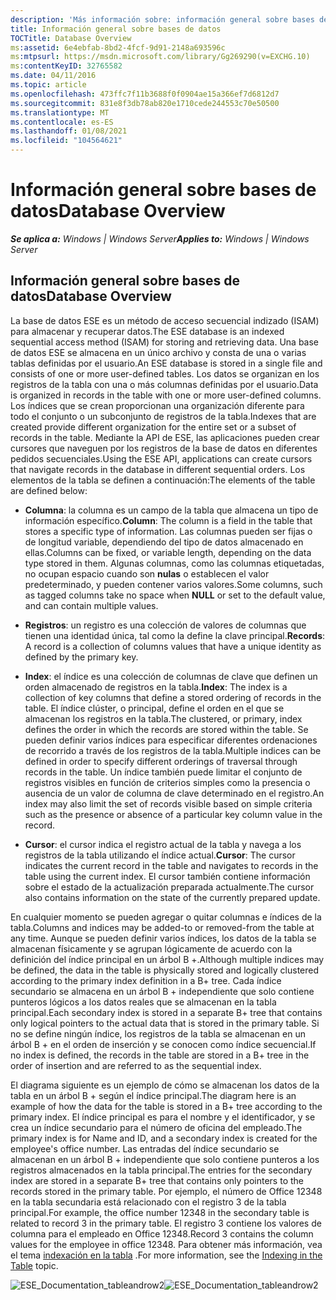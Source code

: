 ```yaml
---
description: 'Más información sobre: información general sobre bases de datos'
title: Información general sobre bases de datos
TOCTitle: Database Overview
ms:assetid: 6e4ebfab-8bd2-4fcf-9d91-2148a693596c
ms:mtpsurl: https://msdn.microsoft.com/library/Gg269290(v=EXCHG.10)
ms:contentKeyID: 32765582
ms.date: 04/11/2016
ms.topic: article
ms.openlocfilehash: 473ffc7f11b3688f0f0904ae15a366ef7d6812d7
ms.sourcegitcommit: 831e8f3db78ab820e1710cede244553c70e50500
ms.translationtype: MT
ms.contentlocale: es-ES
ms.lasthandoff: 01/08/2021
ms.locfileid: "104564621"
---
```

# <a name="database-overview"></a><span data-ttu-id="eb3d5-103">Información general sobre bases de datos</span><span class="sxs-lookup"><span data-stu-id="eb3d5-103">Database Overview</span></span>


<span data-ttu-id="eb3d5-104">_**Se aplica a:** Windows | Windows Server_</span><span class="sxs-lookup"><span data-stu-id="eb3d5-104">_**Applies to:** Windows | Windows Server_</span></span>

## <a name="database-overview"></a><span data-ttu-id="eb3d5-105">Información general sobre bases de datos</span><span class="sxs-lookup"><span data-stu-id="eb3d5-105">Database Overview</span></span>

<span data-ttu-id="eb3d5-106">La base de datos ESE es un método de acceso secuencial indizado (ISAM) para almacenar y recuperar datos.</span><span class="sxs-lookup"><span data-stu-id="eb3d5-106">The ESE database is an indexed sequential access method (ISAM) for storing and retrieving data.</span></span> <span data-ttu-id="eb3d5-107">Una base de datos ESE se almacena en un único archivo y consta de una o varias tablas definidas por el usuario.</span><span class="sxs-lookup"><span data-stu-id="eb3d5-107">An ESE database is stored in a single file and consists of one or more user-defined tables.</span></span> <span data-ttu-id="eb3d5-108">Los datos se organizan en los registros de la tabla con una o más columnas definidas por el usuario.</span><span class="sxs-lookup"><span data-stu-id="eb3d5-108">Data is organized in records in the table with one or more user-defined columns.</span></span> <span data-ttu-id="eb3d5-109">Los índices que se crean proporcionan una organización diferente para todo el conjunto o un subconjunto de registros de la tabla.</span><span class="sxs-lookup"><span data-stu-id="eb3d5-109">Indexes that are created provide different organization for the entire set or a subset of records in the table.</span></span> <span data-ttu-id="eb3d5-110">Mediante la API de ESE, las aplicaciones pueden crear cursores que naveguen por los registros de la base de datos en diferentes pedidos secuenciales.</span><span class="sxs-lookup"><span data-stu-id="eb3d5-110">Using the ESE API, applications can create cursors that navigate records in the database in different sequential orders.</span></span> <span data-ttu-id="eb3d5-111">Los elementos de la tabla se definen a continuación:</span><span class="sxs-lookup"><span data-stu-id="eb3d5-111">The elements of the table are defined below:</span></span>

  - <span data-ttu-id="eb3d5-112">**Columna**: la columna es un campo de la tabla que almacena un tipo de información específico.</span><span class="sxs-lookup"><span data-stu-id="eb3d5-112">**Column**: The column is a field in the table that stores a specific type of information.</span></span> <span data-ttu-id="eb3d5-113">Las columnas pueden ser fijas o de longitud variable, dependiendo del tipo de datos almacenado en ellas.</span><span class="sxs-lookup"><span data-stu-id="eb3d5-113">Columns can be fixed, or variable length, depending on the data type stored in them.</span></span> <span data-ttu-id="eb3d5-114">Algunas columnas, como las columnas etiquetadas, no ocupan espacio cuando son **nulas** o establecen el valor predeterminado, y pueden contener varios valores.</span><span class="sxs-lookup"><span data-stu-id="eb3d5-114">Some columns, such as tagged columns take no space when **NULL** or set to the default value, and can contain multiple values.</span></span>

  - <span data-ttu-id="eb3d5-115">**Registros**: un registro es una colección de valores de columnas que tienen una identidad única, tal como la define la clave principal.</span><span class="sxs-lookup"><span data-stu-id="eb3d5-115">**Records**: A record is a collection of columns values that have a unique identity as defined by the primary key.</span></span>

  - <span data-ttu-id="eb3d5-116">**Index**: el índice es una colección de columnas de clave que definen un orden almacenado de registros en la tabla.</span><span class="sxs-lookup"><span data-stu-id="eb3d5-116">**Index**: The index is a collection of key columns that define a stored ordering of records in the table.</span></span> <span data-ttu-id="eb3d5-117">El índice clúster, o principal, define el orden en el que se almacenan los registros en la tabla.</span><span class="sxs-lookup"><span data-stu-id="eb3d5-117">The clustered, or primary, index defines the order in which the records are stored within the table.</span></span> <span data-ttu-id="eb3d5-118">Se pueden definir varios índices para especificar diferentes ordenaciones de recorrido a través de los registros de la tabla.</span><span class="sxs-lookup"><span data-stu-id="eb3d5-118">Multiple indices can be defined in order to specify different orderings of traversal through records in the table.</span></span> <span data-ttu-id="eb3d5-119">Un índice también puede limitar el conjunto de registros visibles en función de criterios simples como la presencia o ausencia de un valor de columna de clave determinado en el registro.</span><span class="sxs-lookup"><span data-stu-id="eb3d5-119">An index may also limit the set of records visible based on simple criteria such as the presence or absence of a particular key column value in the record.</span></span>

  - <span data-ttu-id="eb3d5-120">**Cursor**: el cursor indica el registro actual de la tabla y navega a los registros de la tabla utilizando el índice actual.</span><span class="sxs-lookup"><span data-stu-id="eb3d5-120">**Cursor**: The cursor indicates the current record in the table and navigates to records in the table using the current index.</span></span> <span data-ttu-id="eb3d5-121">El cursor también contiene información sobre el estado de la actualización preparada actualmente.</span><span class="sxs-lookup"><span data-stu-id="eb3d5-121">The cursor also contains information on the state of the currently prepared update.</span></span>

<span data-ttu-id="eb3d5-122">En cualquier momento se pueden agregar o quitar columnas e índices de la tabla.</span><span class="sxs-lookup"><span data-stu-id="eb3d5-122">Columns and indices may be added-to or removed-from the table at any time.</span></span> <span data-ttu-id="eb3d5-123">Aunque se pueden definir varios índices, los datos de la tabla se almacenan físicamente y se agrupan lógicamente de acuerdo con la definición del índice principal en un árbol B +.</span><span class="sxs-lookup"><span data-stu-id="eb3d5-123">Although multiple indices may be defined, the data in the table is physically stored and logically clustered according to the primary index definition in a B+ tree.</span></span> <span data-ttu-id="eb3d5-124">Cada índice secundario se almacena en un árbol B + independiente que solo contiene punteros lógicos a los datos reales que se almacenan en la tabla principal.</span><span class="sxs-lookup"><span data-stu-id="eb3d5-124">Each secondary index is stored in a separate B+ tree that contains only logical pointers to the actual data that is stored in the primary table.</span></span> <span data-ttu-id="eb3d5-125">Si no se define ningún índice, los registros de la tabla se almacenan en un árbol B + en el orden de inserción y se conocen como índice secuencial.</span><span class="sxs-lookup"><span data-stu-id="eb3d5-125">If no index is defined, the records in the table are stored in a B+ tree in the order of insertion and are referred to as the sequential index.</span></span>

<span data-ttu-id="eb3d5-126">El diagrama siguiente es un ejemplo de cómo se almacenan los datos de la tabla en un árbol B + según el índice principal.</span><span class="sxs-lookup"><span data-stu-id="eb3d5-126">The diagram here is an example of how the data for the table is stored in a B+ tree according to the primary index.</span></span> <span data-ttu-id="eb3d5-127">El índice principal es para el nombre y el identificador, y se crea un índice secundario para el número de oficina del empleado.</span><span class="sxs-lookup"><span data-stu-id="eb3d5-127">The primary index is for Name and ID, and a secondary index is created for the employee's office number.</span></span> <span data-ttu-id="eb3d5-128">Las entradas del índice secundario se almacenan en un árbol B + independiente que solo contiene punteros a los registros almacenados en la tabla principal.</span><span class="sxs-lookup"><span data-stu-id="eb3d5-128">The entries for the secondary index are stored in a separate B+ tree that contains only pointers to the records stored in the primary table.</span></span> <span data-ttu-id="eb3d5-129">Por ejemplo, el número de Office 12348 en la tabla secundaria está relacionado con el registro 3 de la tabla principal.</span><span class="sxs-lookup"><span data-stu-id="eb3d5-129">For example, the office number 12348 in the secondary table is related to record 3 in the primary table.</span></span> <span data-ttu-id="eb3d5-130">El registro 3 contiene los valores de columna para el empleado en Office 12348.</span><span class="sxs-lookup"><span data-stu-id="eb3d5-130">Record 3 contains the column values for the employee in office 12348.</span></span> <span data-ttu-id="eb3d5-131">Para obtener más información, vea el tema [indexación en la tabla](./indexing-in-the-table.md) .</span><span class="sxs-lookup"><span data-stu-id="eb3d5-131">For more information, see the [Indexing in the Table](./indexing-in-the-table.md) topic.</span></span>

<span data-ttu-id="eb3d5-132">![ESE_Documentation_tableandrow2](images/Gg269290.ESE_Documentation_tableandrow2(EXCHG.10).gif "ESE_Documentation_tableandrow2")</span><span class="sxs-lookup"><span data-stu-id="eb3d5-132">![ESE_Documentation_tableandrow2](images/Gg269290.ESE_Documentation_tableandrow2(EXCHG.10).gif "ESE_Documentation_tableandrow2")</span></span>
